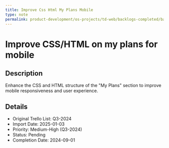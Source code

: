 ```yaml
---
title: Improve Css Html My Plans Mobile
type: note
permalink: product-development/os-projects/td-web/backlogs-completed/backlog-specs/improve-css-html-my-plans-mobile
---
```


# Improve CSS/HTML on my plans for mobile

## Description
Enhance the CSS and HTML structure of the "My Plans" section to improve mobile responsiveness and user experience.

## Details
- Original Trello List: Q3-2024
- Import Date: 2025-01-03
- Priority: Medium-High (Q3-2024)
- Status: Pending
- Completion Date: 2024-09-01